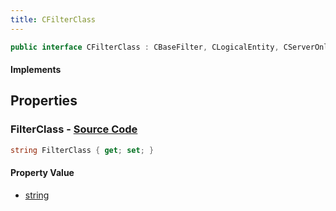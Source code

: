 ```yaml
---
title: CFilterClass
---
```


```csharp
public interface CFilterClass : CBaseFilter, CLogicalEntity, CServerOnlyEntity, CBaseEntity, CEntityInstance, ISchemaClass<CEntityInstance>, ISchemaClass<CBaseEntity>, ISchemaClass<CServerOnlyEntity>, ISchemaClass<CLogicalEntity>, ISchemaClass<CBaseFilter>, ISchemaClass<CFilterClass>, ISchemaField, ISchemaClass, INativeHandle
```

#### Implements

## Properties

### **FilterClass** - [Source Code](https://github.com/swiftly-solution/swiftlys2/blob/main/managed/src/SwiftlyS2.Generated/Schemas/Interfaces/CFilterClass.cs#L16)

```csharp
string FilterClass { get; set; }
```

#### Property Value

- [string](https://learn.microsoft.com/dotnet/api/system.string)

